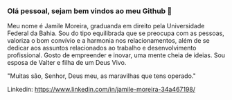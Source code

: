 ### Olá pessoal, sejam bem vindos ao meu Github 👋

Meu nome é Jamile Moreira,  graduanda em direito pela Universidade Federal da Bahia. Sou do tipo equilibrada que se preocupa com as pessoas, 
valoriza o bom convívio e a harmonia nos relacionamentos, além de se dedicar aos assuntos relacionados ao trabalho e desenvolvimento profissional. 
Gosto de empreender e inovar, uma mente cheia de ideias. Sou esposa de Valter e filha de um Deus Vivo.

"Muitas são, Senhor, Deus meu, as maravilhas que tens operado."

Linkedin: https://www.linkedin.com/in/jamile-moreira-34a467198/ 


<!--
**jamilempc20/Jamilempc20** is a ✨ _special_ ✨ repository because its `README.md` (this file) appears on your GitHub profile.

Here are some ideas to get you started:

- 🔭 I’m currently working on ...
- 🌱 I’m currently learning ...
- 👯 I’m looking to collaborate on ...
- 🤔 I’m looking for help with ...
- 💬 Ask me about ...
- 📫 How to reach me: ...
- 😄 Pronouns: ...
- ⚡ Fun fact: ...
-->

